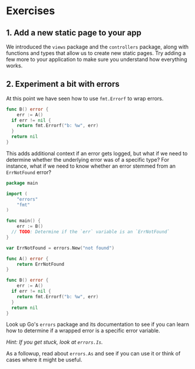 # Exercises

## 1. Add a new static page to your app

We introduced the `views` package and the `controllers` package, along with functions and types that allow us to create new static pages. Try adding a few more to your application to make sure you understand how everything works.

## 2. Experiment a bit with errors

At this point we have seen how to use `fmt.Errorf` to wrap errors.

```go
func B() error {
	err := A()
  if err != nil {
  	return fmt.Errorf("b: %w", err)
  }
  return nil
}
```

This adds additional context if an error gets logged, but what if we need to determine whether the underlying error was of a specific type? For instance, what if we need to know whether an error stemmed from an `ErrNotFound` error?

```go
package main

import (
	"errors"
	"fmt"
)

func main() {
	err := B()
  // TODO: Determine if the `err` variable is an `ErrNotFound`
}

var ErrNotFound = errors.New("not found")

func A() error {
	return ErrNotFound
}

func B() error {
	err := A()
  if err != nil {
  	return fmt.Errorf("b: %w", err)
  }
  return nil
}
```

Look up Go's `errors` package and its documentation to see if you can learn how to determine if a wrapped error is a specific error variable.

_Hint: If you get stuck, look at `errors.Is`._

As a followup, read about `errors.As` and see if you can use it or think of cases where it might be useful.
